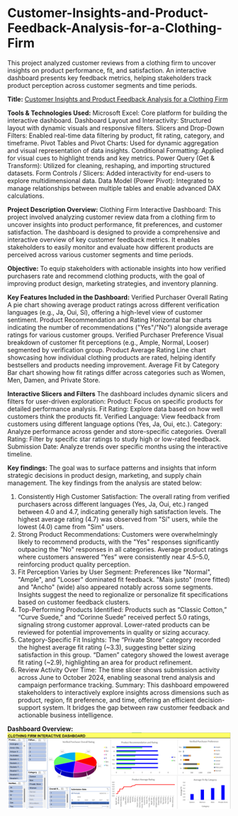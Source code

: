 # Customer-Insights-and-Product-Feedback-Analysis-for-a-Clothing-Firm
This project analyzed customer reviews from a clothing firm to uncover insights on product performance, fit, and satisfaction. An interactive dashboard presents key feedback metrics, helping stakeholders track product perception across customer segments and time periods.

**Title:** [Customer Insights and Product Feedback Analysis for a Clothing Firm](https://github.com/Osiwi/github.io/blob/main/Clothing%20Firm%20Data%20Cleaned.xlsx)

**Tools & Technologies Used:** 
Microsoft Excel: Core platform for building the interactive dashboard.
Dashboard Layout and Interactivity: Structured layout with dynamic visuals and responsive filters.
Slicers and Drop-Down Filters: Enabled real-time data filtering by product, fit rating, category, and timeframe.
Pivot Tables and Pivot Charts: Used for dynamic aggregation and visual representation of data insights.
Conditional Formatting: Applied for visual cues to highlight trends and key metrics.
Power Query (Get & Transform): Utilized for cleaning, reshaping, and importing structured datasets.
Form Controls / Slicers: Added interactivity for end-users to explore multidimensional data.
Data Model (Power Pivot): Integrated to manage relationships between multiple tables and enable advanced DAX calculations.

**Project Description Overview:** Clothing Firm Interactive Dashboard: This project involved analyzing customer review data from a clothing firm to uncover insights into product performance, fit preferences, and customer satisfaction. The dashboard is designed to provide a comprehensive and interactive overview of key customer feedback metrics. It enables stakeholders to easily monitor and evaluate how different products are perceived across various customer segments and time periods.

**Objective:** To equip stakeholders with actionable insights into how verified purchasers rate and recommend clothing products, with the goal of improving product design, marketing strategies, and inventory planning.

**Key Features Included in the Dashboard:** 
Verified Purchaser Overall Rating
A pie chart showing average product ratings across different verification languages (e.g., Ja, Oui, Sí), offering a high-level view of customer sentiment.
Product Recommendation and Rating
Horizontal bar charts indicating the number of recommendations ("Yes"/"No") alongside average ratings for various customer groups.
Verified Purchaser Preference
Visual breakdown of customer fit perceptions (e.g., Ample, Normal, Looser) segmented by verification group.
Product Average Rating
Line chart showcasing how individual clothing products are rated, helping identify bestsellers and products needing improvement.
Average Fit by Category
Bar chart showing how fit ratings differ across categories such as Women, Men, Damen, and Private Store.

**Interactive Slicers and Filters**
The dashboard includes dynamic slicers and filters for user-driven exploration:
Product: Focus on specific products for detailed performance analysis.
Fit Rating: Explore data based on how well customers think the products fit.
Verified Language: View feedback from customers using different language options (Yes, Ja, Oui, etc.).
Category: Analyze performance across gender and store-specific categories.
Overall Rating: Filter by specific star ratings to study high or low-rated feedback.
Submission Date: Analyze trends over specific months using the interactive timeline.
 
**Key findings:**
The goal was to surface patterns and insights that inform strategic decisions in product design, marketing, and supply chain management. The key findings from the analysis are stated below:
1. Consistently High Customer Satisfaction:
The overall rating from verified purchasers across different languages (Yes, Ja, Oui, etc.) ranged between 4.0 and 4.7, indicating generally high satisfaction levels.
The highest average rating (4.7) was observed from "Sí" users, while the lowest (4.0) came from "Sim" users.
2. Strong Product Recommendations:
Customers were overwhelmingly likely to recommend products, with the "Yes" responses significantly outpacing the "No" responses in all categories.
Average product ratings where customers answered “Yes” were consistently near 4.5–5.0, reinforcing product quality perception.
3. Fit Perception Varies by User Segment:
Preferences like "Normal", "Ample", and "Looser" dominated fit feedback.
"Mais justo" (more fitted) and "Ancho" (wide) also appeared notably across some segments.
Insights suggest the need to regionalize or personalize fit specifications based on customer feedback clusters.
4. Top-Performing Products Identified:
Products such as “Classic Cotton,” “Curve Suede,” and “Corinne Suede” received perfect 5.0 ratings, signaling strong customer approval.
Lower-rated products can be reviewed for potential improvements in quality or sizing accuracy.
5. Category-Specific Fit Insights:
The “Private Store” category recorded the highest average fit rating (~3.3), suggesting better sizing satisfaction in this group.
“Damen” category showed the lowest average fit rating (~2.9), highlighting an area for product refinement.
6. Review Activity Over Time:
The time slicer shows submission activity across June to October 2024, enabling seasonal trend analysis and campaign performance tracking.
Summary:
This dashboard empowered stakeholders to interactively explore insights across dimensions such as product, region, fit preference, and time, offering an efficient decision-support system. It bridges the gap between raw customer feedback and actionable business intelligence.

**Dashboard Overview:** 
![Clothing](Clothing.png)

